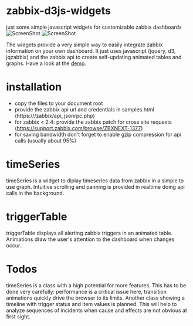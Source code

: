 # zabbix-d3js-widgets
just some simple javascript widgets for customizable zabbix dashboards
![ScreenShot](https://raw.githubusercontent.com/hgruber/zabbix-d3js-widgets/master/timeSeries.png)
![ScreenShot](https://raw.githubusercontent.com/hgruber/zabbix-d3js-widgets/master/triggerTable.png)

The widgets provide a very simple way to easily integrate zabbix information on your own dashboard. It just uses javascript (jquery, d3, jqzabbix) and the zabbix api to create self-updating animated tables and graphs.
Have a look at the <a href="http://mein-webportal.de/zabbix-d3js-widgets/samples.html">demo</a>.

installation
============
* copy the files to your document root
* provide the zabbix api url and credentials in samples.html (https://<domain>/zabbix/api_jsonrpc.php)
* for zabbix < 2.4: provide the zabbix patch for cross site requests (https://support.zabbix.com/browse/ZBXNEXT-1377)
* for saving bandwidth don't forget to enable gzip compression for api calls (usually about 95%)

timeSeries
==========
timeSeries is a widget to diplay timeseries data from zabbix in a simple to use graph. Intuitive scrolling and panning is provided in realtime doing api calls in the background. 

triggerTable
============
triggerTable displays all alerting zabbix triggers in an animated table. Animations draw the user's attention to the dashboard when changes occur.

Todos
=====
timeSeries is a class with a high potential for more features. This has to be done very carefully: performance is a critical issue here, transition animations quickly drive the browser to its limits.
Another class showing a timeline with trigger status and item values is planned. This will help to analyze sequences of incidents when cause and effects are not obvious at first sight.

